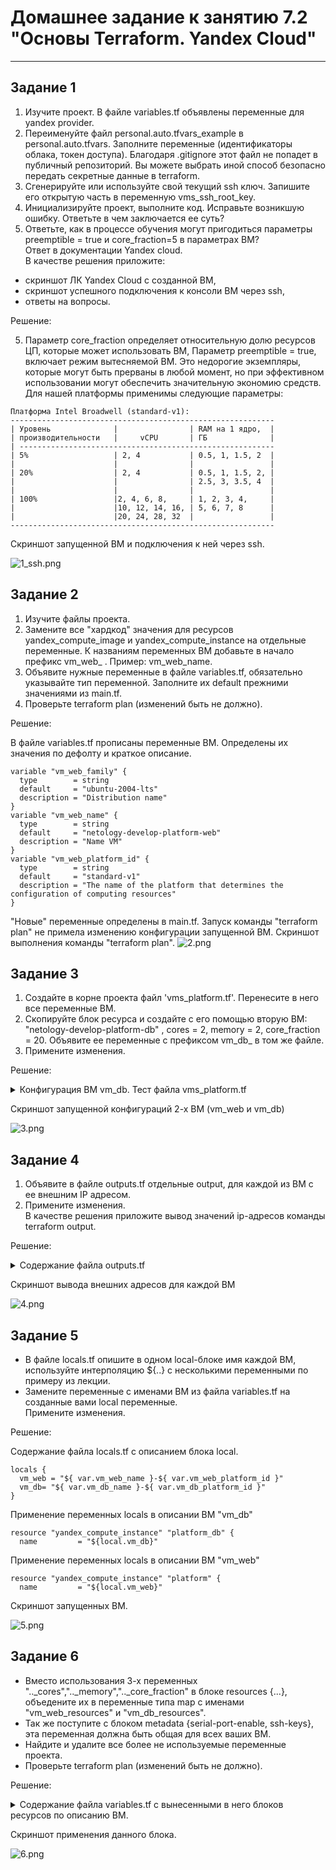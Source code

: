 # Домашнее задание к занятию 7.2 "Основы Terraform. Yandex Cloud"

---

## Задание 1

1) Изучите проект. В файле variables.tf объявлены переменные для yandex provider.  
2) Переименуйте файл personal.auto.tfvars_example в personal.auto.tfvars. Заполните переменные (идентификаторы облака, 
токен доступа). Благодаря .gitignore этот файл не попадет в публичный репозиторий. Вы можете выбрать иной способ 
безопасно передать секретные данные в terraform.  
3) Сгенерируйте или используйте свой текущий ssh ключ. Запишите его открытую часть в переменную vms_ssh_root_key.  
4) Инициализируйте проект, выполните код. Исправьте возникшую ошибку. Ответьте в чем заключается ее суть?  
5) Ответьте, как в процессе обучения могут пригодиться параметры preemptible = true и core_fraction=5 в параметрах ВМ?   
Ответ в документации Yandex cloud.    
В качестве решения приложите:  
- скриншот ЛК Yandex Cloud с созданной ВМ,  
- скриншот успешного подключения к консоли ВМ через ssh,  
- ответы на вопросы.  

Решение:

5) Параметр core_fraction определяет относительную долю ресурсов ЦП, которые может использовать ВМ, 
Параметр preemptible = true, включает режим вытесняемой ВМ. Это недорогие экземпляры, которые могут быть прерваны 
в любой момент, но при эффективном использовании могут обеспечить значительную экономию средств.
Для нашей платформы применимы следующие параметры:
````
Платформа Intel Broadwell (standard-v1):
-----------------------------------------------------------
| Уровень              |                | RAM на 1 ядро,  |
| производительности   |     vCPU       | ГБ              |
| ---------------------------------------------------------
| 5%	               | 2, 4	        | 0.5, 1, 1.5, 2  |
|                      |                |                 |
| 20%	               | 2, 4	        | 0.5, 1, 1.5, 2, |
|                      |                | 2.5, 3, 3.5, 4  |
|                      |                |                 |
| 100%	               |2, 4, 6, 8,     | 1, 2, 3, 4,     |
|                      |10, 12, 14, 16, | 5, 6, 7, 8      |
|                      |20, 24, 28, 32  |                 |
-----------------------------------------------------------
````    
Скриншот запущенной ВМ и подключения к ней через ssh.

![1_ssh.png](1_ssh.png)

## Задание 2

1) Изучите файлы проекта.  
2) Замените все "хардкод" значения для ресурсов yandex_compute_image и yandex_compute_instance на отдельные 
переменные. К названиям переменных ВМ добавьте в начало префикс vm_web_ . Пример: vm_web_name.  
3) Объявите нужные переменные в файле variables.tf, обязательно указывайте тип переменной. Заполните их default 
прежними значениями из main.tf.  
4) Проверьте terraform plan (изменений быть не должно).  


Решение:

В файле variables.tf прописаны переменные ВМ. Определены их значения по дефолту и краткое описание.
````
variable "vm_web_family" {
  type        = string
  default     = "ubuntu-2004-lts"
  description = "Distribution name"
}
variable "vm_web_name" {
  type        = string
  default     = "netology-develop-platform-web"
  description = "Name VM"
}
variable "vm_web_platform_id" {
  type        = string
  default     = "standard-v1"
  description = "The name of the platform that determines the configuration of computing resources"
}
````    
"Новые" переменные определены в main.tf. Запуск команды "terraform plan" не примела изменению конфигурации 
запущенной ВМ.
Скриншот выполнения команды "terraform plan".
![2.png](2.png)

## Задание 3

1) Создайте в корне проекта файл 'vms_platform.tf'. Перенесите в него все переменные ВМ.  
2) Скопируйте блок ресурса и создайте с его помощью вторую ВМ: "netology-develop-platform-db" , cores = 2, 
memory = 2, core_fraction = 20. Объявите ее переменные с префиксом vm_db_ в том же файле.  
3) Примените изменения.   

Решение:

<details><summary>Конфигурация ВМ vm_db. Тест файла vms_platform.tf</summary>

````
   ###vm_db vars

variable "vm_db_family" {
  type        = string
  default     = "ubuntu-2004-lts"
  description = "Distribution name"
}
variable "vm_db_name" {
  type        = string
  default     = "netology-develop-platform-db"
  description = "Name VM"
}
variable "vm_db_platform_id" {
  type        = string
  default     = "standard-v1"
  description = "The name of the platform that determines the configuration of computing resources"
}
data "yandex_compute_image" "ubuntu_db" {
  #family = "ubuntu-2004-lts"
  family = var.vm_db_family
}

resource "yandex_compute_instance" "platform_db" {
  #name        = "netology-develop-platform-web"
  name        = var.vm_db_name
  #platform_id = "standard-v1"
  platform_id = var.vm_db_platform_id
  resources {
    cores         = 2
    memory        = 2
    core_fraction = 20
  }
  boot_disk {
    initialize_params {
      image_id = data.yandex_compute_image.ubuntu_db.image_id
    }
  }
  scheduling_policy {
    preemptible = true
  }
  network_interface {
    subnet_id = yandex_vpc_subnet.develop.id
    nat       = true
  }

  metadata = {
    serial-port-enable = 1
    ssh-keys           = "home:${var.vms_ssh_root_key}"
  }
}
````
</details>

Скриншот запущенной конфигураций 2-х ВМ (vm_web и vm_db)

![3.png](3.png)

## Задание 4

1) Объявите в файле outputs.tf отдельные output, для каждой из ВМ с ее внешним IP адресом.  
2) Примените изменения.  
В качестве решения приложите вывод значений ip-адресов команды terraform output.  

Решение:

<details><summary>Содержание файла outputs.tf</summary>

````
output external_ip_address_vm_web_name {
  value = "${var.vm_db_name} = ${yandex_compute_instance.platform.network_interface.0.nat_ip_address}"
}

output external_ip_address_vm_db_name {
  value = "${var.vm_db_name} = ${yandex_compute_instance.platform_db.network_interface.0.nat_ip_address}"
}
````
</details>

Скриншот вывода внешних адресов для каждой ВМ

![4.png](4.png) 


## Задание 5

- В файле locals.tf опишите в одном local-блоке имя каждой ВМ, используйте интерполяцию ${..} с несколькими переменными 
по примеру из лекции.  
- Замените переменные с именами ВМ из файла variables.tf на созданные вами local переменные.  
Примените изменения.   

Решение:

Содержание файла locals.tf с описанием блока local.
````
locals {
  vm_web = "${ var.vm_web_name }-${ var.vm_web_platform_id }"
  vm_db= "${ var.vm_db_name }-${ var.vm_db_platform_id }"
}
````    
Применение переменных locals в описании ВМ "vm_db"
````
resource "yandex_compute_instance" "platform_db" {
  name         = "${local.vm_db}"
````

Применение переменных locals в описании ВМ "vm_web"
````
resource "yandex_compute_instance" "platform" {
  name         = "${local.vm_web}"
````

Скриншот запущенных ВМ.

![5.png](5.png)


## Задание 6

- Вместо использования 3-х переменных ".._cores",".._memory",".._core_fraction" в блоке resources {...}, объедените 
их в переменные типа map с именами "vm_web_resources" и "vm_db_resources".    
- Так же поступите с блоком metadata {serial-port-enable, ssh-keys}, эта переменная должна быть общая для всех 
ваших ВМ.    
- Найдите и удалите все более не используемые переменные проекта.  
- Проверьте terraform plan (изменений быть не должно).  

Решение:

<details><summary>Содержание файла variables.tf с вынесенными в него блоков ресурсов по описанию ВМ.</summary>

````
###resource vars

variable "vm_web_resources" {
  type = map
  default = {
    cores         = 2
    memory        = 1
    core_fraction = 5
  }
}

variable "vm_db_resources" {
  type = map
  default = {
    cores         = 2
    memory        = 2
    core_fraction = 20
  }
}

variable "vm_metadate_resources" {
  type = map
  default = {
    serial-port-enable = 1
    ssh-keys           = "home:$${vms_ssh_root_key}"
  }
}
````    
</details>

Скриншот применения данного блока.

![6.png](6.png)